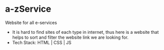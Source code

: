 # a-zService
Website for all e-services
* It is hard to find sites of each type in internet, thus here is a website that helps to sort and filter the website link we are looking for.
* Tech Stack: HTML | CSS | JS
